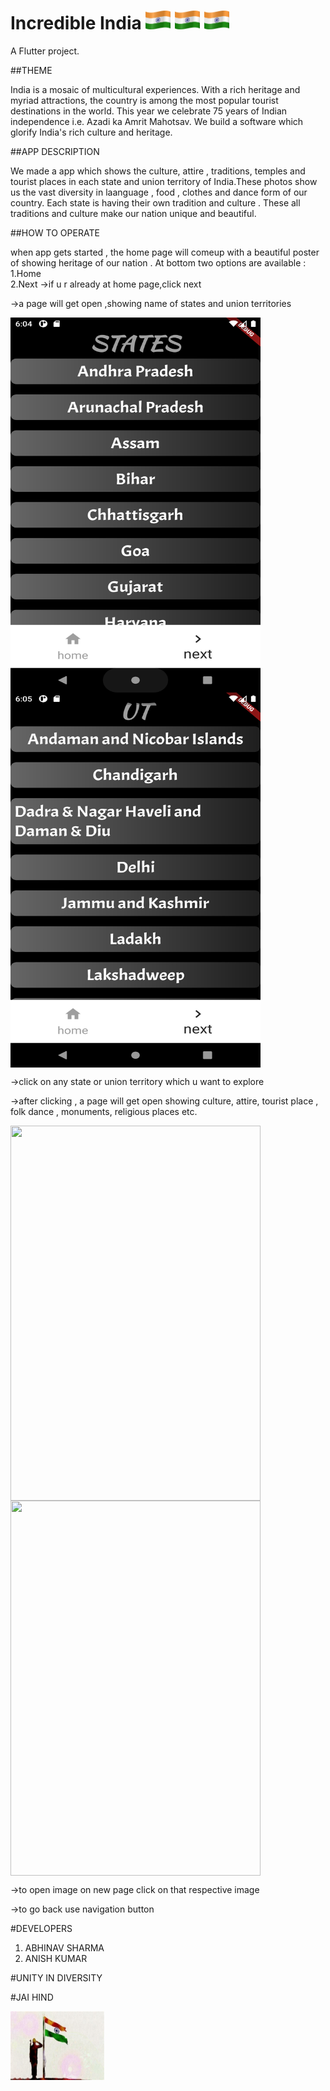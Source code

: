 # Incredible India <img src="images/flag.png"  width="40" height="30"/>   <img src="images/flag.png"  width="40" height="30"/>  <img src="images/flag.png"  width="40" height="30"/>

A  Flutter project.

##THEME

India is a mosaic of multicultural experiences. With a rich heritage and myriad attractions, the country is among the most popular tourist destinations in the world. This year we celebrate 75 years of Indian independence i.e. Azadi ka Amrit Mahotsav. We  build a software which glorify India's rich culture and heritage.

##APP DESCRIPTION

We made a app which shows the culture, attire , traditions, temples and tourist places in each state and union territory of India.These photos show us the vast diversity in laanguage , food , clothes and dance form of our country. Each state is having their own tradition and culture . These all traditions and culture make our nation unique and beautiful.

##HOW TO OPERATE 

when app gets started , the home page will comeup with a beautiful poster of showing heritage of our nation . At bottom two options are available : 
1.Home  
2.Next 
->if u r already at home page,click next   














->a page will get open ,showing name of states and union territories


<img src="images/a1.png" align="center" width="400" height="600"/>
<img src="images/b1.png" align="center" width="400" height="600"/>



->click on any state or union territory which u want to explore


->after clicking , a page will get open showing culture, attire, tourist place , folk dance , monuments, religious places etc.



<img src="images/a2.png" align="center" width="400" height="600"/>
<img src="images/b2.png" align="center" width="400" height="600"/>




->to open image on new page click on that respective image 


->to go back use navigation button

#DEVELOPERS
1. ABHINAV SHARMA 
2. ANISH KUMAR

#UNITY IN DIVERSITY

#JAI HIND  



<img src="images/sal.jpeg"  width="150" height="110"/>


